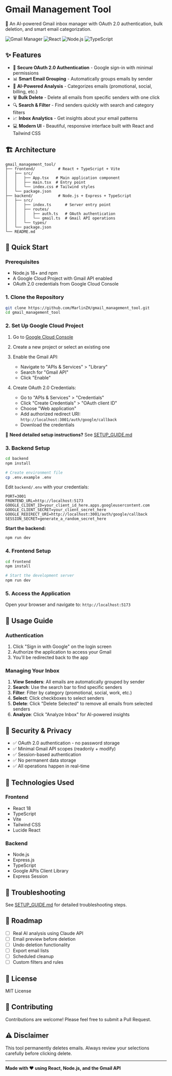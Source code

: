 # Gmail Management Tool

🚀 An AI-powered Gmail inbox manager with OAuth 2.0 authentication, bulk deletion, and smart email categorization.

![Gmail Manager](https://img.shields.io/badge/Gmail-API-red)
![React](https://img.shields.io/badge/React-18-blue)
![Node.js](https://img.shields.io/badge/Node.js-Express-green)
![TypeScript](https://img.shields.io/badge/TypeScript-5.0-blue)

## ✨ Features

- 🔐 **Secure OAuth 2.0 Authentication** - Google sign-in with minimal permissions
- 📊 **Smart Email Grouping** - Automatically groups emails by sender
- 🤖 **AI-Powered Analysis** - Categorizes emails (promotional, social, billing, etc.)
- 🗑️ **Bulk Delete** - Delete all emails from specific senders with one click
- 🔍 **Search & Filter** - Find senders quickly with search and category filters
- 📈 **Inbox Analytics** - Get insights about your email patterns
- 💻 **Modern UI** - Beautiful, responsive interface built with React and Tailwind CSS

## 🏗️ Architecture

```
gmail_management_tool/
├── frontend/          # React + TypeScript + Vite
│   ├── src/
│   │   ├── App.tsx   # Main application component
│   │   ├── main.tsx  # Entry point
│   │   └── index.css # Tailwind styles
│   └── package.json
├── backend/           # Node.js + Express + TypeScript
│   ├── src/
│   │   ├── index.ts      # Server entry point
│   │   ├── routes/
│   │   │   ├── auth.ts   # OAuth authentication
│   │   │   └── gmail.ts  # Gmail API operations
│   │   └── types/
│   └── package.json
└── README.md
```

## 🚀 Quick Start

### Prerequisites

- Node.js 18+ and npm
- A Google Cloud Project with Gmail API enabled
- OAuth 2.0 credentials from Google Cloud Console

### 1. Clone the Repository

```bash
git clone https://github.com/MarlinZH/gmail_management_tool.git
cd gmail_management_tool
```

### 2. Set Up Google Cloud Project

1. Go to [Google Cloud Console](https://console.cloud.google.com/)
2. Create a new project or select an existing one
3. Enable the Gmail API:
   - Navigate to "APIs & Services" > "Library"
   - Search for "Gmail API"
   - Click "Enable"

4. Create OAuth 2.0 Credentials:
   - Go to "APIs & Services" > "Credentials"
   - Click "Create Credentials" > "OAuth client ID"
   - Choose "Web application"
   - Add authorized redirect URI: `http://localhost:3001/auth/google/callback`
   - Download the credentials

📖 **Need detailed setup instructions?** See [SETUP_GUIDE.md](SETUP_GUIDE.md)

### 3. Backend Setup

```bash
cd backend
npm install

# Create environment file
cp .env.example .env
```

Edit `backend/.env` with your credentials:

```env
PORT=3001
FRONTEND_URL=http://localhost:5173
GOOGLE_CLIENT_ID=your_client_id_here.apps.googleusercontent.com
GOOGLE_CLIENT_SECRET=your_client_secret_here
GOOGLE_REDIRECT_URI=http://localhost:3001/auth/google/callback
SESSION_SECRET=generate_a_random_secret_here
```

**Start the backend:**

```bash
npm run dev
```

### 4. Frontend Setup

```bash
cd frontend
npm install

# Start the development server
npm run dev
```

### 5. Access the Application

Open your browser and navigate to: `http://localhost:5173`

## 📖 Usage Guide

### Authentication

1. Click "Sign in with Google" on the login screen
2. Authorize the application to access your Gmail
3. You'll be redirected back to the app

### Managing Your Inbox

1. **View Senders**: All emails are automatically grouped by sender
2. **Search**: Use the search bar to find specific senders
3. **Filter**: Filter by category (promotional, social, work, etc.)
4. **Select**: Click checkboxes to select senders
5. **Delete**: Click "Delete Selected" to remove all emails from selected senders
6. **Analyze**: Click "Analyze Inbox" for AI-powered insights

## 🔐 Security & Privacy

- ✅ OAuth 2.0 authentication - no password storage
- ✅ Minimal Gmail API scopes (readonly + modify)
- ✅ Session-based authentication
- ✅ No permanent data storage
- ✅ All operations happen in real-time

## 🎨 Technologies Used

### Frontend
- React 18
- TypeScript
- Vite
- Tailwind CSS
- Lucide React

### Backend
- Node.js
- Express.js
- TypeScript
- Google APIs Client Library
- Express Session

## 🐛 Troubleshooting

See [SETUP_GUIDE.md](SETUP_GUIDE.md#common-issues) for detailed troubleshooting steps.

## 🚧 Roadmap

- [ ] Real AI analysis using Claude API
- [ ] Email preview before deletion
- [ ] Undo deletion functionality
- [ ] Export email lists
- [ ] Scheduled cleanup
- [ ] Custom filters and rules

## 📝 License

MIT License

## 🤝 Contributing

Contributions are welcome! Please feel free to submit a Pull Request.

## ⚠️ Disclaimer

This tool permanently deletes emails. Always review your selections carefully before clicking delete.

---

**Made with ❤️ using React, Node.js, and the Gmail API**
